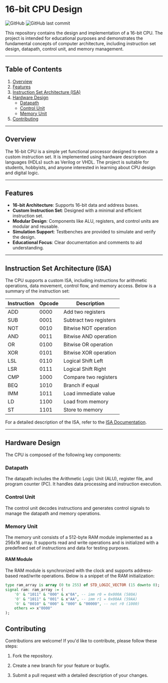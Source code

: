 # 16-bit CPU Design

![GitHub](https://img.shields.io/github/license/saeedvft/16bit-CPU?style=flat-square)
![GitHub last commit](https://img.shields.io/github/last-commit/saeedvft/16bit-CPU?style=flat-square)

This repository contains the design and implementation of a 16-bit CPU. The project is intended for educational purposes and demonstrates the fundamental concepts of computer architecture, including instruction set design, datapath, control unit, and memory management.

---

## Table of Contents
1. [Overview](#overview)
2. [Features](#features)
3. [Instruction Set Architecture (ISA)](#instruction-set-architecture-isa)
4. [Hardware Design](#hardware-design)
   - [Datapath](#datapath)
   - [Control Unit](#control-unit)
   - [Memory Unit](#memory-unit)
5. [Contributing](#contributing)

---

## Overview
The 16-bit CPU is a simple yet functional processor designed to execute a custom instruction set. It is implemented using hardware description languages (HDLs) such as Verilog or VHDL. The project is suitable for students, hobbyists, and anyone interested in learning about CPU design and digital logic.

---

## Features
- **16-bit Architecture**: Supports 16-bit data and address buses.
- **Custom Instruction Set**: Designed with a minimal and efficient instruction set.
- **Modular Design**: Components like ALU, registers, and control units are modular and reusable.
- **Simulation Support**: Testbenches are provided to simulate and verify the design.
- **Educational Focus**: Clear documentation and comments to aid understanding.

---

## Instruction Set Architecture (ISA)
The CPU supports a custom ISA, including instructions for arithmetic operations, data movement, control flow, and memory access. Below is a summary of the instruction set:

| Instruction | Opcode | Description |
|-------------|--------|-------------|
| ADD         | 0000   | Add two registers |
| SUB         | 0001   | Subtract two registers |
| NOT         | 0010   | Bitwise NOT operation |
| AND         | 0011   | Bitwise AND operation |
| OR          | 0100   | Bitwise OR operation |
| XOR         | 0101   | Bitwise XOR operation |
| LSL         | 0110   | Logical Shift Left |
| LSR         | 0111   | Logical Shift Right |
| CMP         | 1000   | Compare two registers |
| BEQ         | 1010   | Branch if equal |
| IMM         | 1011   | Load immediate value |
| LD          | 1100   | Load from memory |
| ST          | 1101   | Store to memory |

For a detailed description of the ISA, refer to the [ISA Documentation](https://github.com/saeedvft/16bit-CPU/blob/main/ISA.md).

---

## Hardware Design
The CPU is composed of the following key components:

### Datapath
The datapath includes the Arithmetic Logic Unit (ALU), register file, and program counter (PC). It handles data processing and instruction execution.

### Control Unit
The control unit decodes instructions and generates control signals to manage the datapath and memory operations.

### Memory Unit
The memory unit consists of a 512-byte RAM module implemented as a 256x16 array. It supports read and write operations and is initialized with a predefined set of instructions and data for testing purposes.

#### RAM Module
The RAM module is synchronized with the clock and supports address-based read/write operations. Below is a snippet of the RAM initialization:

```vhdl
type ram_array is array (0 to 255) of STD_LOGIC_VECTOR (15 downto 0);
signal ram: ram_array := (
    '0' & "1011" & "000" & x"0A", -- imm r0 = 0x000A (580A)
    '0' & "1011" & "001" & x"AA", -- imm r1 = 0x00AA (59AA)
    '0' & "0010" & "000" & "000" & "00000", -- not r0 (1000)
    others => x"0000"
);
```
Contributing
------------

Contributions are welcome! If you'd like to contribute, please follow these steps:

1.  Fork the repository.

2.  Create a new branch for your feature or bugfix.

3.  Submit a pull request with a detailed description of your changes.
